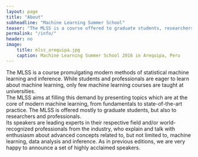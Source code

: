 ```yaml
---
layout: page
title: "About"
subheadline: "Machine Learning Summer School"
teaser: "The MLSS is a course offered to graduate students, researchers and professionals consisting of lectures by respected researchers from the industry as well as from academia."
permalink: "/info/"
header: no
image:
    title: mlss_arequipa.jpg
    caption: Machine Learning Summer School 2016 in Arequipa, Peru
---
```

The MLSS is a course promulgating modern methods of statistical machine learning and inference. While students and professionals are eager to learn about machine learning, only few machine learning courses are taught at universities. <br/> The MLSS aims at filling this demand by presenting topics which are at the core of modern machine learning, from fundamentals to state-of-the-art practice. The MLSS is offered mostly to graduate students, but also to researchers and professionals. <br/> Its speakers are leading experts in their respective field and/or world-recognized professionals from the industry, who explain and talk with enthusiasm about advanced concepts related to, but not limited to, machine learning, data analysis and inference. As in previous editions, we are very happy to announce a set of highly acclaimed speakers.